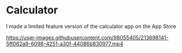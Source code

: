 # Calculator

I made a limited feature version of the calculator app on the App Store

https://user-images.githubusercontent.com/98055405/213698141-5ff062a9-6098-4251-a30f-44086b830977.mp4

